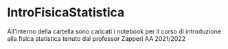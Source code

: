 # IntroFisicaStatistica

All'interno della cartella sono caricati i notebook per il corso di introduzione alla fisica statistica tenuto dal professor Zapperi AA 2021/2022
